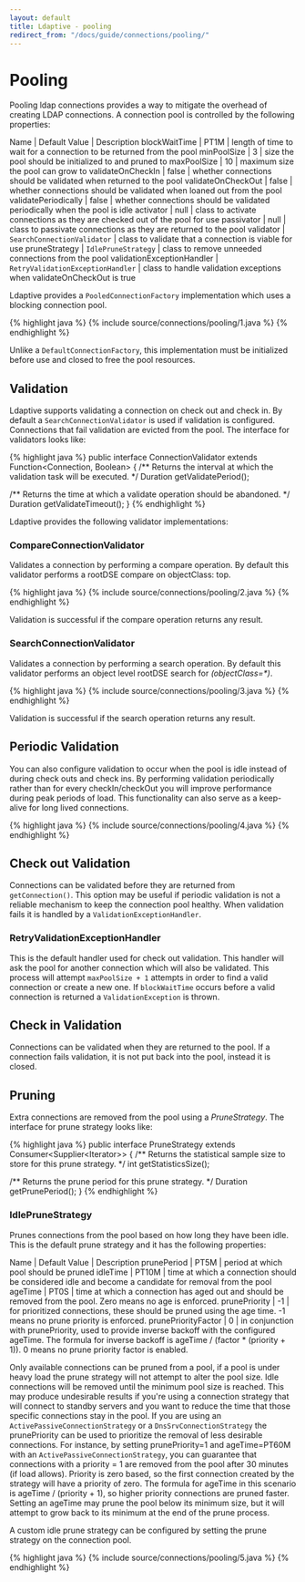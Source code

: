 ```yaml
---
layout: default
title: Ldaptive - pooling
redirect_from: "/docs/guide/connections/pooling/"
---
```


# Pooling

Pooling ldap connections provides a way to mitigate the overhead of creating LDAP connections. A connection pool is controlled by the following properties:

Name | Default Value | Description
blockWaitTime | PT1M | length of time to wait for a connection to be returned from the pool
minPoolSize | 3 | size the pool should be initialized to and pruned to
maxPoolSize | 10 | maximum size the pool can grow to
validateOnCheckIn | false | whether connections should be validated when returned to the pool
validateOnCheckOut | false | whether connections should be validated when loaned out from the pool
validatePeriodically | false | whether connections should be validated periodically when the pool is idle
activator | null | class to activate connections as they are checked out of the pool for use
passivator | null | class to passivate connections as they are returned to the pool
validator | `SearchConnectionValidator` | class to validate that a connection is viable for use
pruneStrategy | `IdlePruneStrategy` | class to remove unneeded connections from the pool
validationExceptionHandler | `RetryValidationExceptionHandler` | class to handle validation exceptions when validateOnCheckOut is true

Ldaptive provides a `PooledConnectionFactory` implementation which uses a blocking connection pool.

{% highlight java %}
{% include source/connections/pooling/1.java %}
{% endhighlight %}

Unlike a `DefaultConnectionFactory`, this implementation must be initialized before use and closed to free the pool resources.

## Validation

Ldaptive supports validating a connection on check out and check in. By default a `SearchConnectionValidator` is used if validation is configured. Connections that fail validation are evicted from the pool. The interface for validators looks like:

{% highlight java %}
public interface ConnectionValidator extends Function<Connection, Boolean>
{
  /** Returns the interval at which the validation task will be executed. */
  Duration getValidatePeriod();

  /** Returns the time at which a validate operation should be abandoned. */
  Duration getValidateTimeout();
}
{% endhighlight %}

Ldaptive provides the following validator implementations:

### CompareConnectionValidator

Validates a connection by performing a compare operation. By default this validator performs a rootDSE compare on objectClass: top.

{% highlight java %}
{% include source/connections/pooling/2.java %}
{% endhighlight %}

Validation is successful if the compare operation returns any result.

### SearchConnectionValidator

Validates a connection by performing a search operation. By default this validator performs an object level rootDSE search for _(objectClass=*)_.

{% highlight java %}
{% include source/connections/pooling/3.java %}
{% endhighlight %}

Validation is successful if the search operation returns any result.

## Periodic Validation

You can also configure validation to occur when the pool is idle instead of during check outs and check ins. By performing validation periodically rather than for every checkIn/checkOut you will improve performance during peak periods of load. This functionality can also serve as a keep-alive for long lived connections.

{% highlight java %}
{% include source/connections/pooling/4.java %}
{% endhighlight %}

## Check out Validation

Connections can be validated before they are returned from `getConnection()`. This option may be useful if periodic validation is not a reliable mechanism to keep the connection pool healthy. When validation fails it is handled by a `ValidationExceptionHandler`.

### RetryValidationExceptionHandler

This is the default handler used for check out validation. This handler will ask the pool for another connection which will also be validated. This process will attempt `maxPoolSize + 1` attempts in order to find a valid connection or create a new one. If `blockWaitTime` occurs before a valid connection is returned a `ValidationException` is thrown.

## Check in Validation

Connections can be validated when they are returned to the pool. If a connection fails validation, it is not put back into the pool, instead it is closed.

## Pruning

Extra connections are removed from the pool using a *PruneStrategy*. The interface for prune strategy looks like:

{% highlight java %}
public interface PruneStrategy extends Consumer<Supplier<Iterator<PooledConnectionProxy>>>
{
  /** Returns the statistical sample size to store for this prune strategy. */
  int getStatisticsSize();

  /** Returns the prune period for this prune strategy. */
  Duration getPrunePeriod();
}
{% endhighlight %}

### IdlePruneStrategy

Prunes connections from the pool based on how long they have been idle. This is the default prune strategy and it has the following properties:

Name | Default Value | Description
prunePeriod | PT5M | period at which pool should be pruned
idleTime | PT10M | time at which a connection should be considered idle and become a candidate for removal from the pool
ageTime | PT0S | time at which a connection has aged out and should be removed from the pool. Zero means no age is enforced.
prunePriority | -1 | for prioritized connections, these should be pruned using the age time. -1 means no prune priority is enforced.
prunePriorityFactor | 0 | in conjunction with prunePriority, used to provide inverse backoff with the configured ageTime. The formula for inverse backoff is ageTime / (factor * (priority + 1)). 0 means no prune priority factor is enabled.

Only available connections can be pruned from a pool, if a pool is under heavy load the prune strategy will not attempt to alter the pool size. Idle connections will be removed until the minimum pool size is reached. This may produce undesirable results if you're using a connection strategy that will connect to standby servers and you want to reduce the time that those specific connections stay in the pool. If you are using an `ActivePassiveConnectionStrategy` or a `DnsSrvConnectionStrategy` the prunePriority can be used to prioritize the removal of less desirable connections. For instance, by setting prunePriority=1 and ageTime=PT60M with an `ActivePassiveConnectionStrategy`, you can guarantee that connections with a priority = 1 are removed from the pool after 30 minutes (if load allows). Priority is zero based, so the first connection created by the strategy will have a priority of zero. The formula for ageTime in this scenario is ageTime / (priority + 1), so higher priority connections are pruned faster. Setting an ageTime may prune the pool below its minimum size, but it will attempt to grow back to its minimum at the end of the prune process.

A custom idle prune strategy can be configured by setting the prune strategy on the connection pool.

{% highlight java %}
{% include source/connections/pooling/5.java %}
{% endhighlight %}

